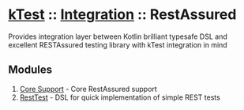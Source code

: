 # [kTest](..) :: [Integration](../README.md) :: RestAssured

Provides integration layer between Kotlin brilliant typesafe DSL and excellent RESTAssured 
testing library with kTest integration in mind

## Modules

1. [Core Support](rest.md) - Core RestAssured support
2. [RestTest](rest-test.md) - DSL for quick implementation of simple REST tests

